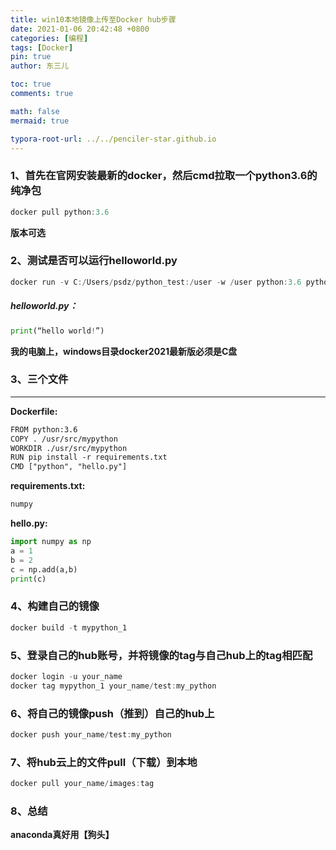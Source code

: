 ```yaml
---
title: win10本地镜像上传至Docker hub步骤
date: 2021-01-06 20:42:48 +0800
categories: [编程]
tags: [Docker]
pin: true
author: 东三儿

toc: true
comments: true

math: false
mermaid: true

typora-root-url: ../../penciler-star.github.io
---
```


### 1、首先在官网安装最新的docker，然后cmd拉取一个python3.6的纯净包
```powershell
docker pull python:3.6
```

**版本可选**
### 2、测试是否可以运行helloworld.py
```powershell
docker run -v C:/Users/psdz/python_test:/user -w /user python:3.6 python helloworld.py
```

##### helloworld.py：

```python
print(“hello world!”)
```

**我的电脑上，windows目录docker2021最新版必须是C盘**

### 3、三个文件

****

**Dockerfile:**

```txt
FROM python:3.6
COPY . /usr/src/mypython
WORKDIR ./usr/src/mypython
RUN pip install -r requirements.txt
CMD ["python", "hello.py"]
```

**requirements.txt:**

```txt
numpy
```

**hello.py:**

```python
import numpy as np
a = 1
b = 2
c = np.add(a,b)
print(c)
```

### 4、构建自己的镜像

```powershell
docker build -t mypython_1
```

### 5、登录自己的hub账号，并将镜像的tag与自己hub上的tag相匹配
```powershell
docker login -u your_name
docker tag mypython_1 your_name/test:my_python
```

### 6、将自己的镜像push（推到）自己的hub上
```powershell
docker push your_name/test:my_python
```

### 7、将hub云上的文件pull（下载）到本地

```powershell
docker pull your_name/images:tag
```

### 8、总结

**anaconda真好用【狗头】**